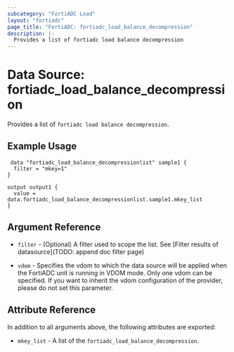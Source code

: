 ```yaml
---
subcategory: "FortiADC Load"
layout: "fortiadc"
page_title: "FortiADC: fortiadc_load_balance_decompression"
description: |-
  Provides a list of fortiadc load balance decompression
---
```


# Data Source: fortiadc_load_balance_decompression
Provides a list of `fortiadc load balance decompression`.

## Example Usage

```hcl
 data "fortiadc_load_balance_decompressionlist" sample1 {
  filter = "mkey=1"
}

output output1 {
  value = data.fortiadc_load_balance_decompressionlist.sample1.mkey_list
}
```

## Argument Reference

* `filter` - (Optional) A filter used to scope the list. See [Filter results of datasource](TODO: append doc filter page)

* `vdom` - Specifies the vdom to which the data source will be applied when the FortiADC unit is running in VDOM mode. Only one vdom can be specified. If you want to inherit the vdom configuration of the provider, please do not set this parameter.

## Attribute Reference

In addition to all arguments above, the following attributes are exported:

* `mkey_list` -  A list of the `fortiadc_load_balance_decompression`.
